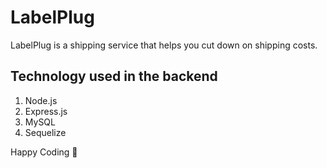 # LabelPlug

LabelPlug is a shipping service that helps you cut down on shipping costs.

## Technology used in the backend

1. Node.js
1. Express.js
1. MySQL
1. Sequelize

Happy Coding 🚀
